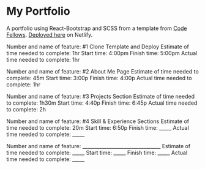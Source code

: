 # My Portfolio

A portfolio using React-Bootstrap and SCSS from a template from [Code Fellows](https://github.com/codefellows/). [Deployed here](https://andrew-enyeart-portfolio.netlify.app) on Netlify.


Number and name of feature: #1 Clone Template and Deploy
Estimate of time needed to complete: 1hr
Start time: 4:00pm
Finish time: 5:00pm
Actual time needed to complete: 1hr

Number and name of feature: #2 About Me Page
Estimate of time needed to complete: 45m
Start time: 3:00p
Finish time: 4:00p
Actual time needed to complete: 1hr

Number and name of feature: #3 Projects Section
Estimate of time needed to complete: 1h30m
Start time: 4:40p
Finish time: 6:45p
Actual time needed to complete: 2h

Number and name of feature: #4 Skill & Experience Sections
Estimate of time needed to complete: 20m
Start time: 6:50p
Finish time: _____
Actual time needed to complete: _____

Number and name of feature: ________________________________
Estimate of time needed to complete: _____
Start time: _____
Finish time: _____
Actual time needed to complete: _____




